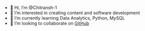 - 👋 Hi, I’m @Chitransh-1
- 👀 I’m interested in creating content and software development
- 🌱 I’m currently learning Data Analytics, Python, MySQL
- 💞️ I’m looking to collaborate on [GitHub](https://github.com/Chitransh-1)

<!---
Chitransh-1/Chitransh-1 is a ✨ special ✨ repository because its `README.md` (this file) appears on your GitHub profile.
You can click the Preview link to take a look at your changes.
--->
